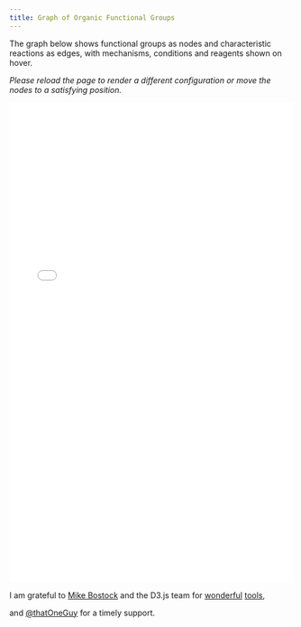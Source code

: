 ```yaml
---
title: Graph of Organic Functional Groups
---
```


<script>

var w = window,
    d = document,
    e = d.documentElement,
    g = d.getElementsByTagName('body')[0],
    x = w.innerWidth || e.clientWidth || g.clientWidth,
    y = w.innerHeight|| e.clientHeight|| g.clientHeight;
</script>

The graph below shows functional groups as nodes and characteristic reactions as edges, with mechanisms, conditions and reagents shown on hover.

*Please reload the page to render a different configuration or move the nodes to a satisfying position.*

<iframe sandbox="allow-popups allow-scripts allow-forms allow-same-origin" src="/assets/demos/ofg.html" marginwidth="0" marginheight="0" style="height:850px; width:100%; border:none;" scrolling="no">Sorry, your browser cannot open the iframe. Do you want to continue to the <a href="/assets/demos/ofg.html">graph page</a>?</iframe>

I am grateful to <a href="https://bost.ocks.org/mike/">Mike Bostock</a> and the D3.js team for <a href="http://bl.ocks.org/">wonderful</a> <a href="https://d3js.org/">tools</a>,

 and <a href="https://stackoverflow.com/users/4891079/thatoneguy">@thatOneGuy</a> for a timely support.  
